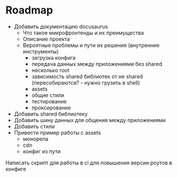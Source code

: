 # Roadmap

-   Добавить документацию docusaurus
    -   Что такое микрофронтенды и их преимущества
    -   Описание проекта
    -   Вероятные проблемы и пути их решения (внутренние инструменты)
        -   загрузка конфига
        -   передача данных между приложениями без shared
        -   несколько root
        -   зависимость shared библиотек от не shared (пересобираются? - нужно грузить в shell)  
        -   assets
        -   общие стили
        -   тестирование
        -   проксирование
-   Добавить shared библиотеку
-   Добавить шину данных для общения между приложениями
-   Добавить стили
-   Привести пример работы с assets
    -   монорепа
    -   cdn
    -   конфиг из пути


Написать скрипт для работы в ci для повышения версии роутов в конфиге
